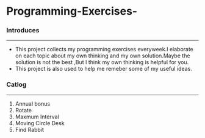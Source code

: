 # Programming-Exercises-


### Introduces
- - -
  * This project collects my programming exercises everyweek.I elaborate on each topic about my own thinking 
 and my own solution.Maybe the solution is not the best ,But I think my own thinking is helpful for you.
  * This project is also used to help me remeber some of my useful ideas.
     
    
### Catlog
- - -
1. Annual bonus
2. Rotate
3. Maxmum Interval
4. Moving Circle Desk
5. Find Rabbit
